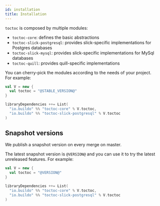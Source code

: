 ```yaml
---
id: installation
title: Installation
---
```


`toctoc` is composed by multiple modules:

- `toctoc-core`: defines the basic abstractions
- `toctoc-slick-postgresql`: provides slick-specific implementations for
  Postgres databases
- `toctoc-slick-mysql`: provides slick-specific implementations for MySql
  databases
- `toctoc-quill`: provides quill-specific implementations

You can cherry-pick the modules according to the needs of your project. For
example:

```scala
val V = new {
  val toctoc = "@STABLE_VERSION@"
}

libraryDependencies ++= List(
  "io.buildo" %% "toctoc-core" % V.toctoc,
  "io.buildo" %% "toctoc-slick-postgresql" % V.toctoc
)
```

## Snapshot versions

We publish a snapshot version on every merge on master.

The latest snapshot version is `@VERSION@` and you can use it to try the latest
unreleased features. For example:

```scala
val V = new {
  val toctoc = "@VERSION@"
}

libraryDependencies ++= List(
  "io.buildo" %% "toctoc-core" % V.toctoc,
  "io.buildo" %% "toctoc-slick-postgresql" % V.toctoc
)
```
